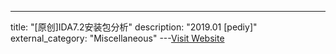 ---
title: "[原创]IDA7.2安装包分析"
description: "2019.01 [pediy]"
external_category: "Miscellaneous"
---[Visit Website](https://bbs.pediy.com/thread-248989.htm)

